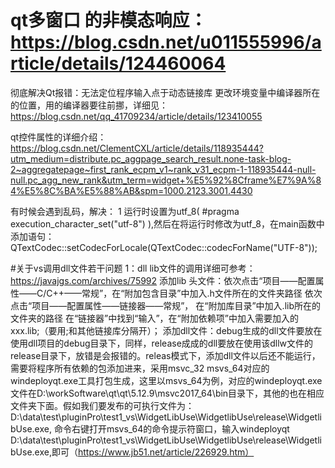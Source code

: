 

# qt多窗口 的非模态响应：https://blog.csdn.net/u011555996/article/details/124460064


彻底解决Qt报错：无法定位程序输入点于动态链接库 更改环境变量中编译器所在的位置，用的编译器要往前挪，详细见：https://blog.csdn.net/qq_41709234/article/details/123410055



qt控件属性的详细介绍：https://blog.csdn.net/ClementCXL/article/details/118935444?utm_medium=distribute.pc_aggpage_search_result.none-task-blog-2~aggregatepage~first_rank_ecpm_v1~rank_v31_ecpm-1-118935444-null-null.pc_agg_new_rank&utm_term=widget+%E5%92%8Cframe%E7%9A%84%E5%8C%BA%E5%88%AB&spm=1000.2123.3001.4430


有时候会遇到乱码，解决：
1 运行时设置为utf_8(  #pragma execution_character_set("utf-8")  ),然后在将运行时修改为utf_8，在main函数中添加语句：QTextCodec::setCodecForLocale(QTextCodec::codecForName("UTF-8"));



#关于vs调用dll文件若干问题
1：dll  lib文件的调用详细可参考：https://javajgs.com/archives/75992
     添加lib 头文件：依次点击“项目——配置属性——C/C++——常规”，在“附加包含目录”中加入.h文件所在的文件夹路径       依次点击“项目——配置属性——链接器——常规”，
在“附加库目录”中加入.lib所在的文件夹的路径      在“链接器”中找到“输入”，在“附加依赖项”中加入需要加入的xxx.lib;（要用;和其他链接库分隔开）；
     添加dll文件：debug生成的dll文件要放在使用dll项目的debug目录下，同样，release成成的dll要放在使用该dllw文件的release目录下，放错是会报错的。releas模式下，添加dll文件以后还不能运行，需要将程序所有依赖的包添加进来，采用msvc_32  msvs_64对应的windeployqt.exe工具打包生成，这里以msvs_64为例，对应的windeployqt.exe文件在D:\workSoftware\qt\qt\5.12.9\msvc2017_64\bin目录下，其他的也在相应文件夹下面。假如我们要发布的可执行文件为：D:\data\test\pluginPro\test1_vs\WidgetLibUse\WidgetlibUse\release\WidgetlibUse.exe, 命令右键打开msvs_64的命令提示符窗口，输入windeployqt D:\data\test\pluginPro\test1_vs\WidgetLibUse\WidgetlibUse\release\WidgetlibUse.exe,即可（https://www.jb51.net/article/226929.htm）

